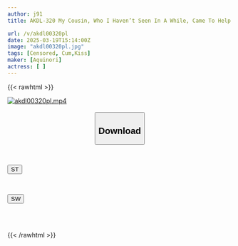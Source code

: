 ```yaml
---
author: j91
title: AKDL-320 My Cousin, Who I Haven’t Seen In A While, Came To Help Me Move And I Didn’t Notice Her Breasts While I Was Working. I Couldn’t Resist And Made A Move And She Surprisingly Said Yes!

url: /v/akdl00320pl
date: 2025-03-19T15:14:00Z
image: "akdl00320pl.jpg"
tags: [Censored, Cum,Kiss]
maker: [Aquinori]
actress: [ ]
---
```



{{< rawhtml >}}

<div class="video" data-videoid="aRPK9wvQqyuxYpy">
    <a href="javascript:;">
        <img src="/v/akdl00320pl/akdl00320pl.jpg" width="WIDTH" height="HEIGHT" alt="akdl00320pl.mp4" loading="lazy">
    </a>
</div>

<script type="text/javascript" src="https://j91.asia/asset/on-demand-st.js"></script>

<br>
  <link rel="stylesheet" href="https://j91.asia/asset/bs5.css">
  
  <center>
  <button class="btn btn-primary" type="button" data-bs-toggle="collapse" data-bs-target=".multi-collapse" aria-expanded="false" aria-controls="multiCollapseExample1 multiCollapseExample2"><h2>Download</h2></button></center>
</p>
<div class="row">
  <div class="col">
    <div class="collapse multi-collapse" id="multiCollapseExample1">
      <div class="card card-body">
	      	      <br>
<div class="buttons">  
<p><a href="/v/akdl00320pl/st.html" target="_blank"><button class="btn-hover color-3"><i class="fa fa-download"></i> ST</button></a></p></div>
    </div>
  </div>
</div>
  <div class="col">
    <div class="collapse multi-collapse" id="multiCollapseExample2">
      <div class="card card-body">
	      <br>
<div class="buttons">
<p><a href="/v/akdl00320pl/sw.html" target="_blank"><button class="btn-hover color-2"><i class="fa fa-download"></i> SW</button></a></p></div>
<br><br>
      </div>
    </div>
  </div>
</div>

{{< /rawhtml >}}
